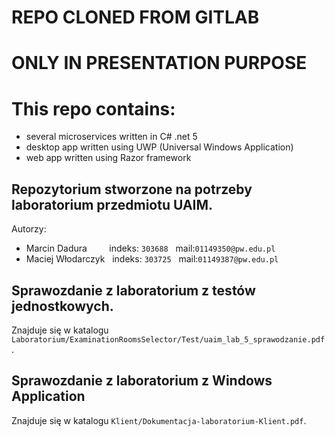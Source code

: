 
# REPO CLONED FROM GITLAB
# ONLY IN PRESENTATION PURPOSE

# This repo contains:
* several microservices written in C# .net 5 
* desktop app written using UWP (Universal Windows Application) 
* web app written using Razor framework


## Repozytorium stworzone na potrzeby laboratorium przedmiotu UAIM.

Autorzy:
* Marcin Dadura &nbsp;&nbsp;&nbsp;&nbsp;&nbsp;&nbsp;&nbsp; indeks: `303688`&nbsp;&nbsp; mail:`01149350@pw.edu.pl`
* Maciej Włodarczyk &nbsp;&nbsp;indeks: `303725` &nbsp;&nbsp;mail:`01149387@pw.edu.pl`

## Sprawozdanie z laboratorium z testów jednostkowych.

Znajduje się w katalogu `Laboratorium/ExaminationRoomsSelector/Test/uaim_lab_5_sprawodzanie.pdf`.

## Sprawozdanie z laboratorium z Windows Application

Znajduje się w katalogu `Klient/Dokumentacja-laboratorium-Klient.pdf`.

